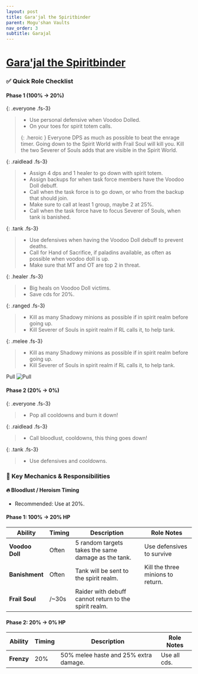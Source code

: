 ```yaml
---
layout: post
title: Gara'jal the Spiritbinder
parent: Mogu'shan Vaults
nav_order: 3
subtitle: Garajal
---
```


# [Gara'jal the Spiritbinder](https://www.wowhead.com/mop-classic/npc=60143/garajal-the-spiritbinder)


### ✅ Quick Role Checklist

#### Phase 1 (100% -> 20%)

<div class="content-with-image" markdown="1">
  <div class="main-content" markdown="1">

{: .everyone .fs-3}
> * Use personal defensive when Voodoo Dolled.
> * On your toes for spirit totem calls.
> <div markdown="block">
> {: .heroic }
> Everyone DPS as much as possible to beat the enrage timer.
> Going down to the Spirit World with Frail Soul will kill you.
> Kill the two Severer of Souls adds that are visible in the Spirit World.
> </div>

{: .raidlead .fs-3}
> * Assign 4 dps and 1 healer to go down with spirit totem.
> * Assign backups for when task force members have the Voodoo Doll debuff.
> * Call when the task force is to go down, or who from the backup that should join.
> * Make sure to call at least 1 group, maybe 2 at 25%.
> * Call when the task force have to focus Severer of Souls, when tank is banished.

{: .tank .fs-3}
> * Use defensives when having the Voodoo Doll debuff to prevent deaths.
> * Call for Hand of Sacrifice, if paladins available, as often as possible when voodoo doll is up.
> * Make sure that MT and OT are top 2 in threat.

{: .healer .fs-3}
> * Big heals on Voodoo Doll victims.
> * Save cds for 20%.

{: .ranged .fs-3}
> * Kill as many Shadowy minions as possible if in spirit realm before going up.
> * Kill Severer of Souls in spirit realm if RL calls it, to help tank.

{: .melee .fs-3}
> * Kill as many Shadowy minions as possible if in spirit realm before going up.
> * Kill Severer of Souls in spirit realm if RL calls it, to help tank.

</div>
  <div class="side-image">
    Pull
    <img src="{{site.url}}/MSV/assets/images/Garajal_1.png" alt="Pull" />
  </div>
</div>

#### Phase 2 (20% -> 0%)

{: .everyone .fs-3}
> * Pop all cooldowns and burn it down!

{: .raidlead .fs-3}
> * Call bloodlust, cooldowns, this thing goes down!

{: .tank .fs-3}
> * Use defensives and cooldowns.

### 🧠 Key Mechanics & Responsibilities

#### 🔥 Bloodlust / Heroism Timing
* Recommended: Use at 20%.

#### Phase 1: 100% → 20% HP

| **Ability**              | **Timing** | **Description**                                                      | **Role Notes**                                             |
| ------------------------ | ---------- | -------------------------------------------------------------------- | -----------------------------------------------------------|
| **Voodoo Doll**          |   Often    | 5 random targets takes the same damage as the tank.                  | Use defensives to survive                                  |
| **Banishment**           |   Often    | Tank will be sent to the spirit realm.                               | Kill the three minions to return.                          |
| **Frail Soul**           |   /~30s    | Raider with debuff cannot return to the spirit realm.                |                                                            |

#### Phase 2: 20% → 0% HP

| **Ability**              | **Timing** | **Description**                                                      | **Role Notes**                                             |
| ------------------------ | ---------- | -------------------------------------------------------------------- | -----------------------------------------------------------|
| **Frenzy**               | 20%        | 50% melee haste and 25% extra damage.                                | Use all cds.                                               |